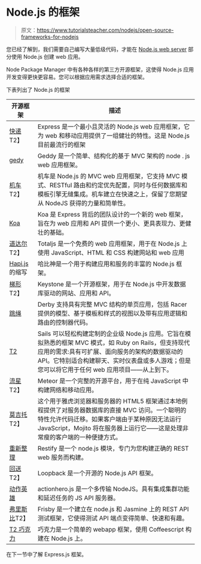 # Node.js 的框架

> 原文：<https://www.tutorialsteacher.com/nodejs/open-source-frameworks-for-nodejs>

您已经了解到，我们需要自己编写大量低级代码，才能在 [Node.js web server](/nodejs/create-nodejs-web-server) 部分使用 Node.js 创建 web 应用。

Node Package Manager 中有各种各样的第三方开源框架，这使得 Node.js 应用开发变得更快更容易。您可以根据应用需求选择合适的框架。

下表列出了 Node.js 的框架

| 开源框架 | 描述 |
| --- | --- |
| [快递](https://expressjs.com)T2】 | Express 是一个最小且灵活的 Node.js web 应用框架，它为 web 和移动应用提供了一组健壮的特性。这是 Node.js 目前最流行的框架 |
| [gedy](http://geddyjs.org/) | Geddy 是一个简单、结构化的基于 MVC 架构的 node . js web 应用框架。 |
| [机车](http://locomotivejs.org)T2】 | 机车是 Node.js 的 MVC web 应用框架，它支持 MVC 模式、RESTful 路由和约定优先配置，同时与任何数据库和模板引擎无缝集成。机车建立在快速之上，保留了您期望从 NodeJS 获得的力量和简单性。 |
| [Koa](http://koajs.com) | Koa 是 Express 背后的团队设计的一个新的 web 框架，旨在为 web 应用和 API 提供一个更小、更具表现力、更健壮的基础。 |
| [道达尔](https://www.totaljs.com)T2】 | Totaljs 是一个免费的 web 应用框架，用于在 Node.js 上使用 JavaScript、HTML 和 CSS 构建网站和 web 应用 |
| [Hapi.js](http://hapijs.com/) 的缩写 | 哈比神是一个用于构建应用和服务的丰富的 Node.js 框架。 |
| [梯形](http://keystonejs.com/)T2】 | Keystone 是一个开源框架，用于在 Node.js 中开发数据库驱动的网站、应用和 API。 |
| [跳绳](http://derbyjs.com) | Derby 支持具有完整 MVC 结构的单页应用，包括 Racer 提供的模型、基于模板和样式的视图以及带有应用逻辑和路由的控制器代码。 |
| [T2](http://sailsjs.org/) | Sails 可以轻松构建定制的企业级 Node.js 应用。它旨在模拟熟悉的框架 MVC 模式，如 Ruby on Rails，但支持现代应用的需求:具有可扩展、面向服务的架构的数据驱动的 API。它特别适合构建聊天、实时仪表盘或多人游戏；但是您可以将它用于任何 web 应用项目——从上到下。 |
| [流星](https://www.meteor.com/)T2】 | Meteor 是一个完整的开源平台，用于在纯 JavaScript 中构建网络和移动应用。 |
| [莫吉托](https://github.com/yahoo/mojito)T2】 | 这个用于雅虎浏览器和服务器的 HTML5 框架通过本地例程提供了对服务器数据库的直接 MVC 访问。一个聪明的特性允许代码迁移。如果客户端由于某种原因无法运行 JavaScript，Mojito 将在服务器上运行它——这是处理非常瘦的客户端的一种便捷方式。 |
| [重新整理](http://mcavage.me/node-restify/) | Restify 是一个 node.js 模块，专门为您构建正确的 REST web 服务而构建。 |
| [回送](http://loopback.io/)T2】 | Loopback 是一个开源的 Node.js API 框架。 |
| [动作英雄](http://www.actionherojs.com/) | actionhero.js 是一个多传输 NodeJS。具有集成集群功能和延迟任务的 JS API 服务器。 |
| [弗里斯比](http://frisbyjs.com)T2】 | Frisby 是一个建立在 node.js 和 Jasmine 上的 REST API 测试框架，它使得测试 API 端点变得简单、快速和有趣。 |
| [T2 巧克力](https://chocolatejs.org/) | 巧克力是一个简单的 webapp 框架，使用 Coffeescript 构建在 Node.js 上。 |

在下一节中了解 Express.js 框架。